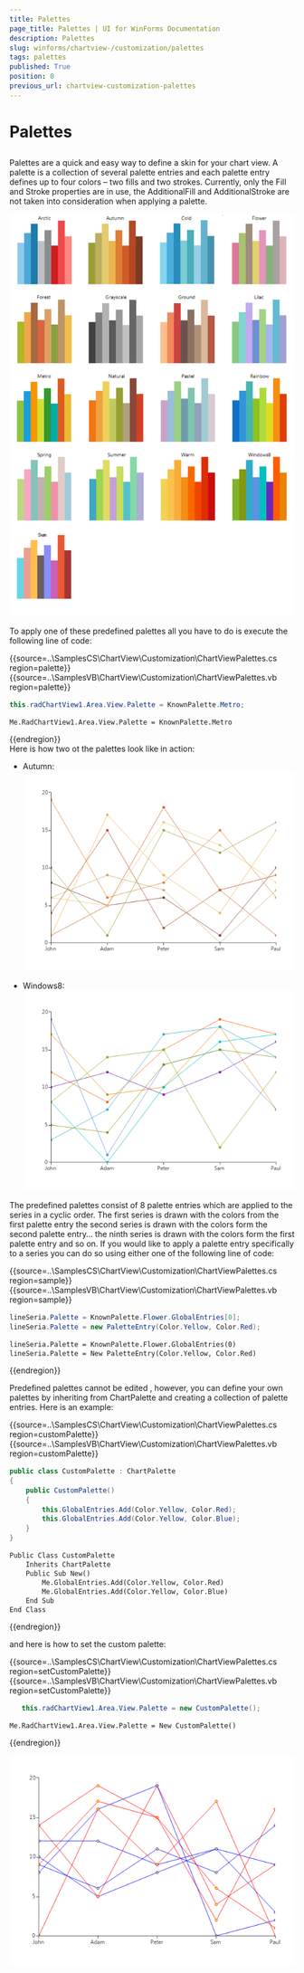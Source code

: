 ```yaml
---
title: Palettes
page_title: Palettes | UI for WinForms Documentation
description: Palettes
slug: winforms/chartview-/customization/palettes
tags: palettes
published: True
position: 0
previous_url: chartview-customization-palettes
---
```


# Palettes



## 

Palettes are a quick and easy way to define a skin for your chart view. A palette is a collection of several palette entries and each palette entry defines up to four colors – two fills and two strokes. Currently, only the Fill and Stroke properties are in use, the AdditionalFill and AdditionalStroke are not taken into consideration when applying a palette. 

![chartview-customization-palettes 001](images/chartview-customization-palettes001.png)

To apply one of these predefined palettes all you have to do is execute the following line of code: 

{{source=..\SamplesCS\ChartView\Customization\ChartViewPalettes.cs region=palette}} 
{{source=..\SamplesVB\ChartView\Customization\ChartViewPalettes.vb region=palette}} 

````C#
this.radChartView1.Area.View.Palette = KnownPalette.Metro;

````
````VB.NET
Me.RadChartView1.Area.View.Palette = KnownPalette.Metro

````

{{endregion}}  
Here is how two ot the palettes look like in action:

* Autumn:![chartview-customization-palettes 002](images/chartview-customization-palettes002.png)

* Windows8:![chartview-customization-palettes 003](images/chartview-customization-palettes003.png)

The predefined palettes consist of 8 palette entries which are applied to the series in a cyclic order. The first series is drawn with the colors from the first palette entry the second series is drawn with the colors form the second palette entry… the ninth series is drawn with the colors form the first palette entry and so on. If you would like to apply a palette entry specifically to a series you can do so using either one of the following line of code: 

{{source=..\SamplesCS\ChartView\Customization\ChartViewPalettes.cs region=sample}} 
{{source=..\SamplesVB\ChartView\Customization\ChartViewPalettes.vb region=sample}} 

````C#
lineSeria.Palette = KnownPalette.Flower.GlobalEntries[0];
lineSeria.Palette = new PaletteEntry(Color.Yellow, Color.Red);

````
````VB.NET
lineSeria.Palette = KnownPalette.Flower.GlobalEntries(0)
lineSeria.Palette = New PaletteEntry(Color.Yellow, Color.Red)

````

{{endregion}} 
 

Predefined palettes cannot be edited , however, you can define your own palettes by inheriting from ChartPalette and creating a collection of palette entries. Here is an example: 

{{source=..\SamplesCS\ChartView\Customization\ChartViewPalettes.cs region=customPalette}} 
{{source=..\SamplesVB\ChartView\Customization\ChartViewPalettes.vb region=customPalette}} 

````C#
public class CustomPalette : ChartPalette
{
    public CustomPalette()
    {
        this.GlobalEntries.Add(Color.Yellow, Color.Red);
        this.GlobalEntries.Add(Color.Yellow, Color.Blue);
    }
}

````
````VB.NET
Public Class CustomPalette
    Inherits ChartPalette
    Public Sub New()
        Me.GlobalEntries.Add(Color.Yellow, Color.Red)
        Me.GlobalEntries.Add(Color.Yellow, Color.Blue)
    End Sub
End Class

````

{{endregion}}  

and here is how to set the custom palette: 

{{source=..\SamplesCS\ChartView\Customization\ChartViewPalettes.cs region=setCustomPalette}} 
{{source=..\SamplesVB\ChartView\Customization\ChartViewPalettes.vb region=setCustomPalette}} 

````C#
   this.radChartView1.Area.View.Palette = new CustomPalette();

````
````VB.NET
Me.RadChartView1.Area.View.Palette = New CustomPalette()

````

{{endregion}} 


![chartview-customization-palettes 005](images/chartview-customization-palettes005.png)
